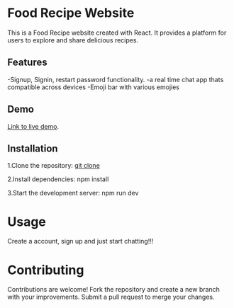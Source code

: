 # Food Recipe Website
This is a Food Recipe website created with React. It provides a platform for users to explore and share delicious recipes.

## Features
-Signup, Signin, restart password functionality.
-a real time chat app thats compatible across devices
-Emoji bar with various emojies

## Demo
[Link to live demo](https://sinakhaninejad.github.io/chat-app/#/chat-app).

## Installation
1.Clone the repository:
[git clone]([url](https://github.com/sinakhaninejad/chat-app.git))

2.Install dependencies:
npm install

3.Start the development server:
npm run dev

# Usage
Create a account, sign up and just start chatting!!!

# Contributing
Contributions are welcome! Fork the repository and create a new branch with your improvements. Submit a pull request to merge your changes.
